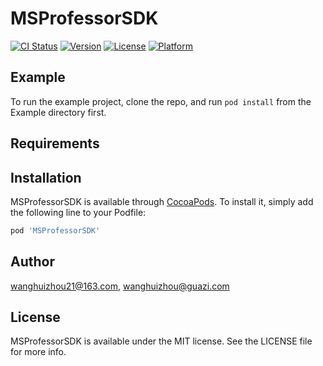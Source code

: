 # MSProfessorSDK

[![CI Status](https://img.shields.io/travis/wanghuizhou21@163.com/MSProfessorSDK.svg?style=flat)](https://travis-ci.org/wanghuizhou21@163.com/MSProfessorSDK)
[![Version](https://img.shields.io/cocoapods/v/MSProfessorSDK.svg?style=flat)](https://cocoapods.org/pods/MSProfessorSDK)
[![License](https://img.shields.io/cocoapods/l/MSProfessorSDK.svg?style=flat)](https://cocoapods.org/pods/MSProfessorSDK)
[![Platform](https://img.shields.io/cocoapods/p/MSProfessorSDK.svg?style=flat)](https://cocoapods.org/pods/MSProfessorSDK)

## Example

To run the example project, clone the repo, and run `pod install` from the Example directory first.

## Requirements

## Installation

MSProfessorSDK is available through [CocoaPods](https://cocoapods.org). To install
it, simply add the following line to your Podfile:

```ruby
pod 'MSProfessorSDK'
```

## Author

wanghuizhou21@163.com, wanghuizhou@guazi.com

## License

MSProfessorSDK is available under the MIT license. See the LICENSE file for more info.
